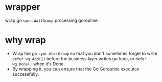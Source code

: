 # wrapper
wrap go `sync.WaitGroup` processing goroutine.

# why wrap
- Wrap the go `sync.WaitGroup` so that you don't sometimes forget to write `defer wg.Add(1)` before the business layer writes go func, or `defer wg.Done()` when it's Done.
- By wrapping it, you can ensure that the Go Goroutine executes successfully.
